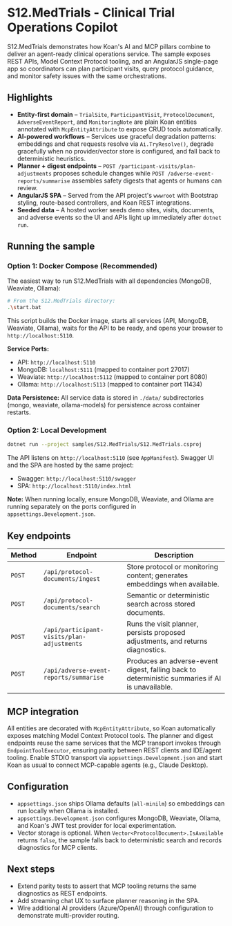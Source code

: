 # S12.MedTrials - Clinical Trial Operations Copilot

S12.MedTrials demonstrates how Koan's AI and MCP pillars combine to deliver an agent-ready clinical operations service. The sample exposes REST APIs, Model Context Protocol tooling, and an AngularJS single-page app so coordinators can plan participant visits, query protocol guidance, and monitor safety issues with the same orchestrations.

## Highlights

- **Entity-first domain** – `TrialSite`, `ParticipantVisit`, `ProtocolDocument`, `AdverseEventReport`, and `MonitoringNote` are plain Koan entities annotated with `McpEntityAttribute` to expose CRUD tools automatically.
- **AI-powered workflows** – Services use graceful degradation patterns: embeddings and chat requests resolve via `Ai.TryResolve()`, degrade gracefully when no provider/vector store is configured, and fall back to deterministic heuristics.
- **Planner + digest endpoints** – `POST /participant-visits/plan-adjustments` proposes schedule changes while `POST /adverse-event-reports/summarise` assembles safety digests that agents or humans can review.
- **AngularJS SPA** – Served from the API project's `wwwroot` with Bootstrap styling, route-based controllers, and Koan REST integrations.
- **Seeded data** – A hosted worker seeds demo sites, visits, documents, and adverse events so the UI and APIs light up immediately after `dotnet run`.

## Running the sample

### Option 1: Docker Compose (Recommended)

The easiest way to run S12.MedTrials with all dependencies (MongoDB, Weaviate, Ollama):

```bash
# From the S12.MedTrials directory:
.\start.bat
```

This script builds the Docker image, starts all services (API, MongoDB, Weaviate, Ollama), waits for the API to be ready, and opens your browser to `http://localhost:5110`.

**Service Ports:**
- API: `http://localhost:5110`
- MongoDB: `localhost:5111` (mapped to container port 27017)
- Weaviate: `http://localhost:5112` (mapped to container port 8080)
- Ollama: `http://localhost:5113` (mapped to container port 11434)

**Data Persistence:**
All service data is stored in `./data/` subdirectories (mongo, weaviate, ollama-models) for persistence across container restarts.

### Option 2: Local Development

```bash
dotnet run --project samples/S12.MedTrials/S12.MedTrials.csproj
```

The API listens on `http://localhost:5110` (see `AppManifest`). Swagger UI and the SPA are hosted by the same project:

- Swagger: `http://localhost:5110/swagger`
- SPA: `http://localhost:5110/index.html`

**Note:** When running locally, ensure MongoDB, Weaviate, and Ollama are running separately on the ports configured in `appsettings.Development.json`.

## Key endpoints

| Method | Endpoint | Description |
| --- | --- | --- |
| `POST` | `/api/protocol-documents/ingest` | Store protocol or monitoring content; generates embeddings when available. |
| `POST` | `/api/protocol-documents/search` | Semantic or deterministic search across stored documents. |
| `POST` | `/api/participant-visits/plan-adjustments` | Runs the visit planner, persists proposed adjustments, and returns diagnostics. |
| `POST` | `/api/adverse-event-reports/summarise` | Produces an adverse-event digest, falling back to deterministic summaries if AI is unavailable. |

## MCP integration

All entities are decorated with `McpEntityAttribute`, so Koan automatically exposes matching Model Context Protocol tools. The planner and digest endpoints reuse the same services that the MCP transport invokes through `EndpointToolExecutor`, ensuring parity between REST clients and IDE/agent tooling. Enable STDIO transport via `appsettings.Development.json` and start Koan as usual to connect MCP-capable agents (e.g., Claude Desktop).

## Configuration

- `appsettings.json` ships Ollama defaults (`all-minilm`) so embeddings can run locally when Ollama is installed.
- `appsettings.Development.json` configures MongoDB, Weaviate, Ollama, and Koan's JWT test provider for local experimentation.
- Vector storage is optional. When `Vector<ProtocolDocument>.IsAvailable` returns `false`, the sample falls back to deterministic search and records diagnostics for MCP clients.

## Next steps

- Extend parity tests to assert that MCP tooling returns the same diagnostics as REST endpoints.
- Add streaming chat UX to surface planner reasoning in the SPA.
- Wire additional AI providers (Azure/OpenAI) through configuration to demonstrate multi-provider routing.
